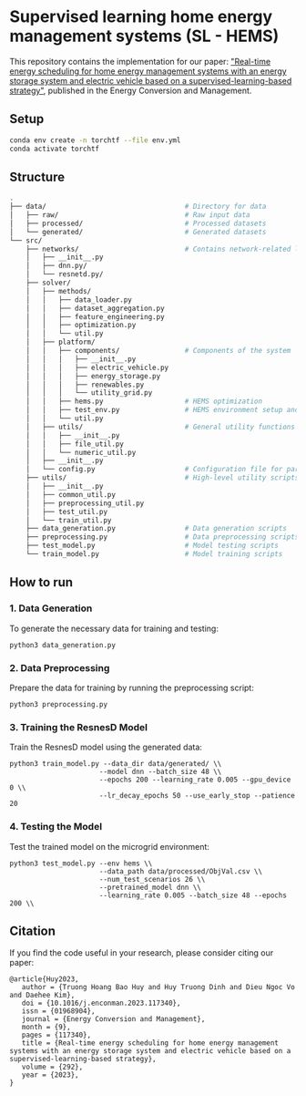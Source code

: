 # Supervised learning home energy management systems (SL - HEMS)

This repository contains the implementation for our paper: ["Real-time energy scheduling for home energy management systems with an energy storage system and electric vehicle based on a supervised-learning-based strategy"](https://doi.org/10.1016/j.enconman.2023.117340), published in the Energy Conversion and Management.

## Setup 

```bash
conda env create -n torchtf --file env.yml
conda activate torchtf
```


## Structure

```bash
.
├── data/                                  # Directory for data
│   ├── raw/                               # Raw input data
│   ├── processed/                         # Processed datasets
│   └── generated/                         # Generated datasets
└── src/
    ├── networks/                          # Contains network-related logic
    │   ├── __init__.py
    │   ├── dnn.py/
    │   └── resnetd.py/
    ├── solver/
    │   ├── methods/
    │   │   ├── data_loader.py
    │   │   ├── dataset_aggregation.py
    │   │   ├── feature_engineering.py
    │   │   ├── optimization.py
    │   │   └── util.py
    │   ├── platform/
    │   │   ├── components/                # Components of the system
    │   │   │   ├── __init__.py
    │   │   │   ├── electric_vehicle.py
    │   │   │   ├── energy_storage.py
    │   │   │   ├── renewables.py
    │   │   │   └── utility_grid.py
    │   │   ├── hems.py                    # HEMS optimization
    │   │   ├── test_env.py                # HEMS environment setup and management (for testing)
    │   │   └── util.py
    │   ├── utils/                         # General utility functions
    │   │   ├── __init__.py
    │   │   ├── file_util.py
    │   │   └── numeric_util.py
    │   ├── __init__.py
    │   └── config.py                      # Configuration file for parameters
    ├── utils/                             # High-level utility scripts
    │   ├── __init__.py
    │   ├── common_util.py
    │   ├── preprocessing_util.py
    │   ├── test_util.py
    │   └── train_util.py
    ├── data_generation.py                 # Data generation scripts
    ├── preprocessing.py                   # Data preprocessing scripts
    ├── test_model.py                      # Model testing scripts
    └── train_model.py                     # Model training scripts
```


## How to run

### 1. Data Generation
To generate the necessary data for training and testing:

```
python3 data_generation.py
```

### 2. Data Preprocessing
Prepare the data for training by running the preprocessing script:

```
python3 preprocessing.py
```

### 3. Training the ResnesD Model
Train the ResnesD model using the generated data:

```
python3 train_model.py --data_dir data/generated/ \\
                      --model dnn --batch_size 48 \\
                      --epochs 200 --learning_rate 0.005 --gpu_device 0 \\
                      --lr_decay_epochs 50 --use_early_stop --patience 20
```

### 4. Testing the Model
Test the trained model on the microgrid environment:

```
python3 test_model.py --env hems \\
                      --data_path data/processed/ObjVal.csv \\
                      --num_test_scenarios 26 \\
                      --pretrained_model dnn \\
                      --learning_rate 0.005 --batch_size 48 --epochs 200 \\
```

## Citation
If you find the code useful in your research, please consider citing our paper:
```
@article{Huy2023,
   author = {Truong Hoang Bao Huy and Huy Truong Dinh and Dieu Ngoc Vo and Daehee Kim},
   doi = {10.1016/j.enconman.2023.117340},
   issn = {01968904},
   journal = {Energy Conversion and Management},
   month = {9},
   pages = {117340},
   title = {Real-time energy scheduling for home energy management systems with an energy storage system and electric vehicle based on a supervised-learning-based strategy},
   volume = {292},
   year = {2023},
}
```
<!-- ## License
[MIT LICENSE](LICENSE) -->
